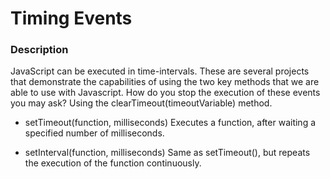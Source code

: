 # **Timing Events**

### **Description**

JavaScript can be executed in time-intervals. These are several projects that demonstrate the capabilities of using the two key methods that we are able to use with Javascript. How do you stop the execution of these events you may ask? Using the clearTimeout(timeoutVariable) method.

* setTimeout(function, milliseconds)
  Executes a function, after waiting a specified number of milliseconds.


* setInterval(function, milliseconds)
 Same as setTimeout(), but repeats the execution of the function continuously.
